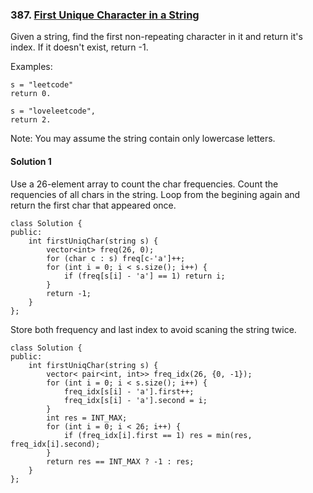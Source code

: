 ### 387\. [First Unique Character in a String](https://leetcode.com/problems/first-unique-character-in-a-string/)

Given a string, find the first non-repeating character in it and return it's index. If it doesn't exist, return -1.

Examples:
```
s = "leetcode"
return 0.
```
```
s = "loveleetcode",
return 2.
```

Note: You may assume the string contain only lowercase letters.


#### Solution 1

Use a 26-element array to count the char frequencies.
Count the requencies of all chars in the string.
Loop from the begining again and return the first char 
that appeared once.

```
class Solution {
public:
    int firstUniqChar(string s) {
        vector<int> freq(26, 0);
        for (char c : s) freq[c-'a']++;
        for (int i = 0; i < s.size(); i++) {
            if (freq[s[i] - 'a'] == 1) return i;
        }
        return -1;
    }
};
```

Store both frequency and last index to avoid scaning the string twice.

```
class Solution {
public:
    int firstUniqChar(string s) {
        vector< pair<int, int>> freq_idx(26, {0, -1});
        for (int i = 0; i < s.size(); i++) {
            freq_idx[s[i] - 'a'].first++;
            freq_idx[s[i] - 'a'].second = i;
        }
        int res = INT_MAX;
        for (int i = 0; i < 26; i++) {
            if (freq_idx[i].first == 1) res = min(res, freq_idx[i].second);
        }
        return res == INT_MAX ? -1 : res;
    }
};
```
